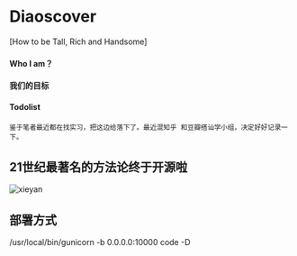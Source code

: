 Diaoscover 
==================

[How to be Tall, Rich and Handsome]


#### Who I am？


#### 我们的目标
	
#### Todolist

	鉴于笔者最近都在找实习，把这边给落下了。最近混知乎 和豆瓣搭讪学小组，决定好好记录一下。


## 21世纪最著名的方法论终于开源啦
![xieyan](http://hiphotos.baidu.com/%B1%F9%B1%F9_funice/pic/item/5ba1ded518ee24f0d1164e47.jpg)



## 部署方式

/usr/local/bin/gunicorn -b 0.0.0.0:10000 code -D
